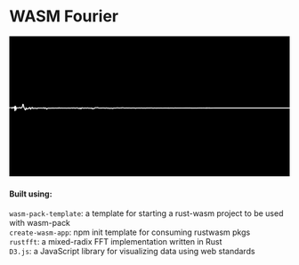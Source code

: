 # WASM Fourier

<div align="center">
  <img src="./img/wasm-fourier.gif">
</div>


#### Built using:  
`wasm-pack-template`: a template for starting a rust-wasm project to be used with wasm-pack  
`create-wasm-app`: npm init template for consuming rustwasm pkgs  
`rustfft`: a mixed-radix FFT implementation written in Rust  
`D3.js`: a JavaScript library for visualizing data using web standards
